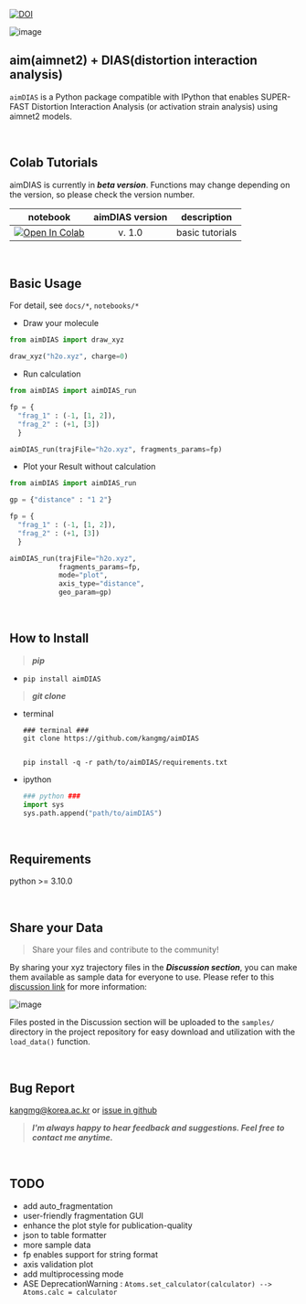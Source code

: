 [![DOI](https://sandbox.zenodo.org/badge/795712401.svg)](https://sandbox.zenodo.org/doi/10.5072/zenodo.53479)

![image](https://github.com/kangmg/aimDIAS/assets/59556369/cb3a401d-6ea2-4a26-85e4-085c143d6485)

aim(aimnet2) + DIAS(distortion interaction analysis)
---
`aimDIAS` is a Python package compatible with IPython that enables SUPER-FAST Distortion Interaction Analysis (or activation strain analysis) using aimnet2 models.

<br/>

## Colab Tutorials
aimDIAS is currently in ***beta version***. Functions may change depending on the version, so please check the version number.

|notebook| aimDIAS version|description|
|:-:|:-:|:-:|
|[![Open In Colab](https://colab.research.google.com/assets/colab-badge.svg)](https://colab.research.google.com/github/kangmg/aimDIAS/blob/main/notebooks/aimDIAS_tutorials.ipynb) | v. 1.0 | basic tutorials |

<br/>

## Basic Usage
For detail, see `docs/*`, `notebooks/*`

- Draw your molecule
```python
from aimDIAS import draw_xyz

draw_xyz("h2o.xyz", charge=0)
```
  
- Run calculation
```python
from aimDIAS import aimDIAS_run

fp = {
  "frag_1" : (-1, [1, 2]),
  "frag_2" : (+1, [3])
  }

aimDIAS_run(trajFile="h2o.xyz", fragments_params=fp)
```

- Plot your Result without calculation
```python
from aimDIAS import aimDIAS_run

gp = {"distance" : "1 2"}

fp = {
  "frag_1" : (-1, [1, 2]),
  "frag_2" : (+1, [3])
  }

aimDIAS_run(trajFile="h2o.xyz",
            fragments_params=fp,
            mode="plot",
            axis_type="distance",
            geo_param=gp)
```

<br/>

## How to Install
> ***pip***
- 
  ```shell
  pip install aimDIAS
  ```

> ***git clone***
- terminal
  ```shell
  ### terminal ###
  git clone https://github.com/kangmg/aimDIAS

  
  pip install -q -r path/to/aimDIAS/requirements.txt
  ```
- ipython
  ```python
  ### python ###
  import sys
  sys.path.append("path/to/aimDIAS")
  ```
<br/>

## Requirements
python >= 3.10.0

<br/>

## Share your Data

> Share your files and contribute to the community!

By sharing your xyz trajectory files in the ***Discussion section***, you can make them available as sample data for everyone to use. Please refer to this [discussion link](https://github.com/kangmg/aimDIAS/discussions/2) for more information:

![image](https://github.com/kangmg/aimDIAS/assets/59556369/45aa5c96-32ca-4b03-b721-df1785c9339c)

Files posted in the Discussion section will be uploaded to the `samples/` directory in the project repository for easy download and utilization with the `load_data()` function.

<br/>

## Bug Report
kangmg@korea.ac.kr or [issue in github](https://github.com/kangmg/aimDIAS/issues)

> ***I'm always happy to hear feedback and suggestions. Feel free to contact me anytime.***

<br/>

## TODO
- add auto_fragmentation
- user-friendly fragmentation GUI
- enhance the plot style for publication-quality
- json to table formatter
- more sample data
- fp enables support for string format
- axis validation plot
- add multiprocessing mode
- ASE DeprecationWarning : `Atoms.set_calculator(calculator) --> Atoms.calc = calculator`
